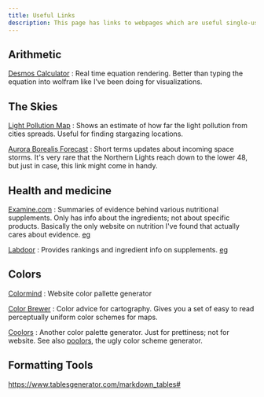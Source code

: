 ```yaml
---
title: Useful Links
description: This page has links to webpages which are useful single-use "tools"
---
```


## Arithmetic

[Desmos Calculator](https://www.desmos.com/calculator)
: Real time equation rendering. Better than typing the equation into wolfram like I've been doing for visualizations.





## The Skies

[Light Pollution Map](https://www.lightpollutionmap.info/#zoom=4.00&lat=40.3141&lon=-94.5941&layers=B0FFFFFTFFFFFFFFFF)
: Shows an estimate of how far the light pollution from cities spreads. Useful for finding stargazing locations.

[Aurora Borealis Forecast](https://cdn.softservenews.com/Aurora.htm)
: Short terms updates about incoming space storms. It's very rare that the Northern Lights reach down to the lower 48, but just in case, this link might come in handy.




## Health and medicine

[Examine.com](https://examine.com/)
: Summaries of evidence behind various nutritional supplements. Only has info about the ingredients; not about specific products. Basically the only website on nutrition I've found that actually cares about evidence. [eg](https://examine.com/supplements/magnesium/)


[Labdoor](https://labdoor.com/)
: Provides rankings and ingredient info on supplements. [eg](https://labdoor.com/rankings/magnesium)


## Colors

[Colormind](http://colormind.io/bootstrap/)
: Website color pallette generator

[Color Brewer](https://colorbrewer2.org/)
: Color advice for cartography. Gives you a set of easy to read perceptually uniform color schemes for maps.

[Coolors](https://coolors.co/palettes/trending)
: Another color palette generator. Just for prettiness; not for website. See also [poolors](https://poolors.com/), the ugly color scheme generator.




## Formatting Tools

https://www.tablesgenerator.com/markdown_tables#



